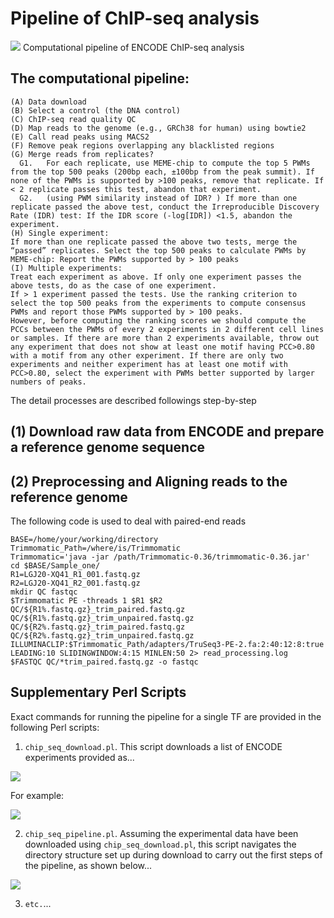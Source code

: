# Pipeline of ChIP-seq analysis

<img src="https://github.com/chpngyu/pipeline-of-chip-seq/blob/master/images/flowchart.png">
Computational pipeline of ENCODE ChIP-seq analysis


## The computational pipeline:
```
(A)	Data download 
(B)	Select a control (the DNA control)
(C)	ChIP-seq read quality QC
(D)	Map reads to the genome (e.g., GRCh38 for human) using bowtie2
(E)	Call read peaks using MACS2 
(F)	Remove peak regions overlapping any blacklisted regions
(G)	Merge reads from replicates? 
  G1.	For each replicate, use MEME-chip to compute the top 5 PWMs from the top 500 peaks (200bp each, ±100bp from the peak summit). If none of the PWMs is supported by >100 peaks, remove that replicate. If < 2 replicate passes this test, abandon that experiment.
  G2.	(using PWM similarity instead of IDR? ) If more than one replicate passed the above test, conduct the Irreproducible Discovery Rate (IDR) test: If the IDR score (-log[IDR]) <1.5, abandon the experiment.
(H)	Single experiment: 
If more than one replicate passed the above two tests, merge the “passed” replicates. Select the top 500 peaks to calculate PWMs by MEME-chip: Report the PWMs supported by > 100 peaks	
(I)	Multiple experiments: 
Treat each experiment as above. If only one experiment passes the above tests, do as the case of one experiment.
If > 1 experiment passed the tests. Use the ranking criterion to select the top 500 peaks from the experiments to compute consensus PWMs and report those PWMs supported by > 100 peaks. 
However, before computing the ranking scores we should compute the PCCs between the PWMs of every 2 experiments in 2 different cell lines or samples. If there are more than 2 experiments available, throw out any experiment that does not show at least one motif having PCC>0.80 with a motif from any other experiment. If there are only two experiments and neither experiment has at least one motif with PCC>0.80, select the experiment with PWMs better supported by larger numbers of peaks.
```

The detail processes are described followings step-by-step 
## (1) Download raw data from ENCODE and prepare a reference genome sequence

## (2) Preprocessing and Aligning reads to the reference genome
The following code is used to deal with paired-end reads
```Shell
BASE=/home/your/working/directory
Trimmomatic_Path=/where/is/Trimmomatic
Trimmomatic='java -jar /path/Trimmomatic-0.36/trimmomatic-0.36.jar'
cd $BASE/Sample_one/
R1=LGJ20-XQ41_R1_001.fastq.gz
R2=LGJ20-XQ41_R2_001.fastq.gz
mkdir QC fastqc
$Trimmomatic PE -threads 1 $R1 $R2 QC/${R1%.fastq.gz}_trim_paired.fastq.gz QC/${R1%.fastq.gz}_trim_unpaired.fastq.gz QC/${R2%.fastq.gz}_trim_paired.fastq.gz QC/${R2%.fastq.gz}_trim_unpaired.fastq.gz ILLUMINACLIP:$Trimmomatic_Path/adapters/TruSeq3-PE-2.fa:2:40:12:8:true LEADING:10 SLIDINGWINDOW:4:15 MINLEN:50 2> read_processing.log
$FASTQC QC/*trim_paired.fastq.gz -o fastqc
```

## Supplementary Perl Scripts

Exact commands for running the pipeline for a single TF are provided in the following Perl scripts:

1. `chip_seq_download.pl`. This script downloads a list of ENCODE experiments provided as...

<img src="https://github.com/chpngyu/pipeline-of-chip-seq/blob/master/images/directory_structure.png">

For example:

<img src="https://github.com/chpngyu/pipeline-of-chip-seq/blob/master/images/example.png">

2. `chip_seq_pipeline.pl`. Assuming the experimental data have been downloaded using `chip_seq_download.pl`, this script navigates the directory structure set up during download to carry out the first steps of the pipeline, as shown below...

<img src="https://github.com/chpngyu/pipeline-of-chip-seq/blob/master/images/perl_pipeline.png">

3. `etc.`...